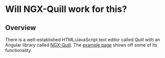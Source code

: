 # Will NGX-Quill work for this?

## Overview

There is a well-established HTML/JavaScript text editor called Quill with an Angular library called [NGX-Quill](https://github.com/jake-bladt/ngx-quill-example). The [example page](https://killercodemonkey.github.io/ngx-quill-example/) shows off some of its functionality.
